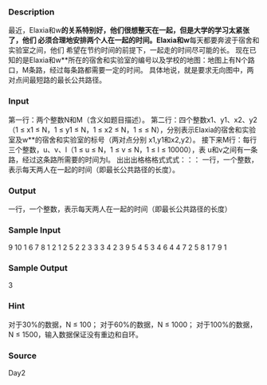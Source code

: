 
### Description
最近，Elaxia和w**的关系特别好，他们很想整天在一起，但是大学的学习太紧张了，他们
必须合理地安排两个人在一起的时间。Elaxia和w**每天都要奔波于宿舍和实验室之间，他们
希望在节约时间的前提下，一起走的时间尽可能的长。
现在已知的是Elaxia和w**所在的宿舍和实验室的编号以及学校的地图：地图上有N个路
口，M条路，经过每条路都需要一定的时间。
具体地说，就是要求无向图中，两对点间最短路的最长公共路径。
### Input
第一行：两个整数N和M（含义如题目描述）。
第二行：四个整数x1、y1、x2、y2（1 ≤ x1 ≤ N，1 ≤ y1 ≤ N，1 ≤ x2 ≤ N，1 ≤
≤ N），分别表示Elaxia的宿舍和实验室及w**的宿舍和实验室的标号（两对点分别
x1,y1和x2,y2）。
接下来M行：每行三个整数，u、v、l（1 ≤ u ≤ N，1 ≤ v ≤ N，1 ≤ l ≤ 10000），表
u和v之间有一条路，经过这条路所需要的时间为l。
出出出格格格式式式：：：
一行，一个整数，表示每天两人在一起的时间（即最长公共路径的长度）。
### Output
一行，一个整数，表示每天两人在一起的时间（即最长公共路径的长度）
### Sample Input
9 10
1 6 7 8
1 2 1
2 5 2
2 3 3
3 4 2
3 9 5
4 5 3
4 6 4
4 7 2
5 8 1
7 9 1

### Sample Output
3
### Hint
对于30%的数据，N ≤ 100；
对于60%的数据，N ≤ 1000；
对于100%的数据，N ≤ 1500，输入数据保证没有重边和自环。
### Source
Day2